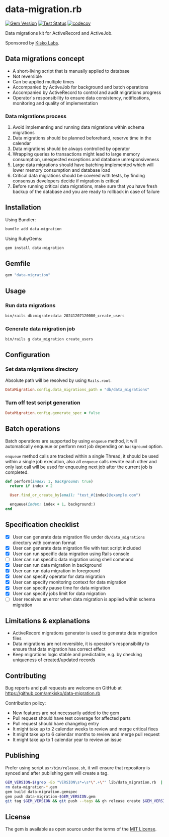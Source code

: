 # data-migration.rb

[![Gem Version](https://badge.fury.io/rb/data-migration.svg)](https://badge.fury.io/rb/data-migration) [![Test Status](https://github.com/amkisko/data-migration.rb/actions/workflows/test.yml/badge.svg)](https://github.com/amkisko/data-migration.rb/actions/workflows/test.yml) [![codecov](https://codecov.io/gh/amkisko/data-migration.rb/graph/badge.svg?token=57R6OHOJDQ)](https://codecov.io/gh/amkisko/data-migration.rb)

Data migrations kit for ActiveRecord and ActiveJob.

Sponsored by [Kisko Labs](https://www.kiskolabs.com).

## Data migrations concept

- A short-living script that is manually applied to database
- Not reversible
- Can be applied multiple times
- Accompanied by ActiveJob for background and batch operations
- Accompanied by ActiveRecord to control and audit migrations progress
- Operator's responsibility to ensure data consistency, notifications, monitoring and quality of implementation

### Data migrations process

1. Avoid implementing and running data migrations within schema migrations
2. Data migrations should be planned beforehand, reserve time in the calendar
3. Data migrations should be always controlled by operator
4. Wrapping queries to transactions might lead to large memory consumption, unexpected exceptions and database unresponsiveness
5. Large data migrations should have batching implemented which will lower memory consumption and database load
6. Critical data migrations should be covered with tests, by finding consensus developers decide if migration is critical
7. Before running critical data migrations, make sure that you have fresh backup of the database and you are ready to rollback in case of failure

## Installation

Using Bundler:

```sh
bundle add data-migration
```

Using RubyGems:

```sh
gem install data-migration
```

## Gemfile

```ruby
gem "data-migration"
```

## Usage

### Run data migrations

```sh
bin/rails db:migrate:data 20241207120000_create_users
```

### Generate data migration job

```sh
bin/rails g data_migration create_users
```

## Configuration

### Set data migrations directory

Absolute path will be resolved by using `Rails.root`.

```ruby
DataMigration.config.data_migrations_path = "db/data_migrations"
```

### Turn off test script generation

```ruby
DataMigration.config.generate_spec = false
```

## Batch operations

Batch operations are supported by using `enqueue` method, it will automatically enqueue or perform next job depending on `background` option.

`enqueue` method calls are tracked within a single Thread, it should be used within a single job execution, also all `enqueue` calls rewrite each other and only last call will be used for enqueuing next job after the current job is completed.

```ruby
def perform(index: 1, background: true)
  return if index > 2

  User.find_or_create_by(email: "test_#{index}@example.com")

  enqueue(index: index + 1, background:)
end
```

## Specification checklist

- [x] User can generate data migration file under `db/data_migrations` directory with common format
- [x] User can generate data migration file with test script included
- [x] User can run specific data migration using Rails console
- [ ] User can run specific data migration using shell command
- [x] User can run data migration in background
- [x] User can run data migration in foreground
- [x] User can specify operator for data migration
- [x] User can specify monitoring context for data migration
- [x] User can specify pause time for data migration
- [x] User can specify jobs limit for data migration
- [ ] User receives an error when data migration is applied within schema migration

## Limitations & explanations

- ActiveRecord migrations generator is used to generate data migration files
- Data migrations are not reversible, it is operator's responsibility to ensure that data migration has correct effect
- Keep migrations logic stable and predictable, e.g. by checking uniqueness of created/updated records

## Contributing

Bug reports and pull requests are welcome on GitHub at <https://github.com/amkisko/data-migration.rb>

Contribution policy:

- New features are not necessarily added to the gem
- Pull request should have test coverage for affected parts
- Pull request should have changelog entry
- It might take up to 2 calendar weeks to review and merge critical fixes
- It might take up to 6 calendar months to review and merge pull request
- It might take up to 1 calendar year to review an issue

## Publishing

Prefer using script `usr/bin/release.sh`, it will ensure that repository is synced and after publishing gem will create a tag.

```sh
GEM_VERSION=$(grep -Eo "VERSION\s*=\s*\".+\"" lib/data_migration.rb  | grep -Eo "[0-9.]{5,}")
rm data-migration-*.gem
gem build data-migration.gemspec
gem push data-migration-$GEM_VERSION.gem
git tag $GEM_VERSION && git push --tags && gh release create $GEM_VERSION --generate-notes
```

## License

The gem is available as open source under the terms of the [MIT License](https://opensource.org/licenses/MIT).
